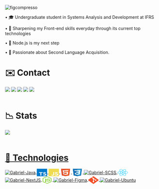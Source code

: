 ![figcompresso](https://user-images.githubusercontent.com/82886646/157317957-b9768223-15f5-4b8f-9556-08c09364c9d0.gif)

<p>• 🎓 Undergraduate student in Systems Analysis and Development at IFRS</p>
<p>• 🎨 Sharpening my Front-end skills everyday through its current top technologies</p>
<p>• 🔭 Node.js is my next step</p>
<p>• 💖 Passionate about Second Language Acquisition.</p>

# ✉️ Contact

<div> 
  <a href = "mailto:gabrielmgarcia96@gmail.com"><img src="https://img.shields.io/badge/-Gmail-yellow"></a>
  <a href= "https://instagram.com/gabrielmedeirosg"><img src="https://img.shields.io/badge/-Insta-pink"></a>
  <a href = "https://br.pinterest.com/innerspeaker12"><img src="https://img.shields.io/badge/-Pinterest-red"></a>
  <a href = "https://twitter.com/codeinrainbows"><img src="https://img.shields.io/badge/-Twitter-blue"></a>
  <a href = "https://open.spotify.com/user/gabrielgarcia96"><img src="https://img.shields.io/badge/-Spotify-green"></a>
</div><br>

# 📉 Stats

<div align="left">
  <a href="https://github.com/codinginrainbows">
  <img height="180em" src="https://github-readme-stats.vercel.app/api/top-langs/?username=codinginrainbows&layout=compact&langs_count=7&theme=tokyonight"/>
</div><br>
  
# 🧰 Technologies
 
<div style="display: inline_block">
  <img align="center" alt="Gabriel-Java" height="25" width="35" src="https://cdn.jsdelivr.net/gh/devicons/devicon/icons/java/java-original.svg" />
  <img align="center" alt="Gabriel-Ts" height="25" width="35" src="https://raw.githubusercontent.com/devicons/devicon/master/icons/typescript/typescript-plain.svg">
  <img align="center" alt="Gabriel-Js" height="25" width="35" src="https://raw.githubusercontent.com/devicons/devicon/master/icons/javascript/javascript-plain.svg">
  <img align="center" alt="Gabriel-HTML" height="25" width="35" src="https://raw.githubusercontent.com/devicons/devicon/master/icons/html5/html5-original.svg">
  <img align="center" alt="Gabriel-CSS" height="25" width="35" src="https://raw.githubusercontent.com/devicons/devicon/master/icons/css3/css3-original.svg">
  <img align="center" alt="Gabriel-SCSS" height="25" width="35" src="https://cdn.jsdelivr.net/gh/devicons/devicon/icons/sass/sass-original.svg" />
  <img align="center" alt="Gabriel-React" height="25" width="35" src="https://raw.githubusercontent.com/devicons/devicon/master/icons/react/react-original.svg">
  <img align="center" alt="Gabriel-NextJS" height="25" width="35" src="https://cdn.jsdelivr.net/gh/devicons/devicon/icons/nextjs/nextjs-original.svg" />
  <img align="center" alt="Gabriel-Node" height="25" width="35" src="https://raw.githubusercontent.com/devicons/devicon/master/icons/nodejs/nodejs-original.svg">
  <img align="center" alt="Gabriel-Figma" height="25" width="35" src="https://cdn.jsdelivr.net/gh/devicons/devicon/icons/figma/figma-original.svg" />
  <img align="center" alt="Gabriel-Git" height="25" width="35" src="https://raw.githubusercontent.com/devicons/devicon/master/icons/git/git-original.svg">
  <img align="center" alt="Gabriel-Ubuntu" height="25" width="35" src="https://cdn.jsdelivr.net/gh/devicons/devicon/icons/linux/linux-original.svg" />
</div><br>
